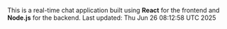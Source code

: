 This is a real-time chat application built using **React** for the frontend and **Node.js** for the backend.
Last updated: Thu Jun 26 08:12:58 UTC 2025
